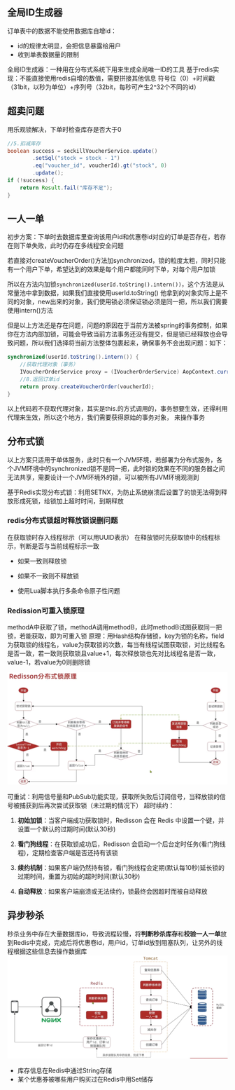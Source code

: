 ## 全局ID生成器
订单表中的数据不能使用数据库自增id：
- id的规律太明显，会把信息暴露给用户
- 收到单表数据量的限制

全局ID生成器：一种用在分布式系统下用来生成全局唯一ID的工具
基于redis实现：不能直接使用redis自增的数值，需要拼接其他信息
符号位（0）+时间戳（31bit，以秒为单位）+序列号（32bit，每秒可产生2^32个不同的id）

## 超卖问题
用乐观锁解决，下单时检查库存是否大于0
```java
//5.扣减库存  
boolean success = seckillVoucherService.update()  
        .setSql("stock = stock - 1")  
        .eq("voucher_id", voucherId).gt("stock", 0)  
        .update();  
if (!success) {  
    return Result.fail("库存不足");  
}
```

## 一人一单
初步方案：下单时去数据库里查询该用户id和优惠卷id对应的订单是否存在，若存在则下单失败，此时仍存在多线程安全问题

若直接对createVoucherOrder()方法加synchronized，锁的粒度太粗，同时只能有一个用户下单，希望达到的效果是每个用户都能同时下单，对每个用户加锁

所以在方法内加锁`synchronized(userId.toString().intern())`，这个方法是从常量池中拿到数据，如果我们直接使用userId.toString() 他拿到的对象实际上是不同的对象，new出来的对象，我们使用锁必须保证锁必须是同一把，所以我们需要使用intern()方法

但是以上方法还是存在问题，问题的原因在于当前方法被spring的事务控制，如果你在方法内部加锁，可能会导致当前方法事务还没有提交，但是锁已经释放也会导致问题，所以我们选择将当前方法整体包裹起来，确保事务不会出现问题：如下：

```java
synchronized(userId.toString().intern()) {  
    //获取代理对象（事务）  
    IVoucherOrderService proxy = (IVoucherOrderService) AopContext.currentProxy();  
    //8.返回订单id  
    return proxy.createVoucherOrder(voucherId);  
}
```
以上代码若不获取代理对象，其实是this.的方式调用的，事务想要生效，还得利用代理来生效，所以这个地方，我们需要获得原始的事务对象， 来操作事务

## 分布式锁
以上方案只适用于单体服务，此时只有一个JVM环境，若部署为分布式服务，各个JVM环境中的synchronized锁不是同一把，此时锁的效果在不同的服务器之间无法共享，需要设计一个JVM环境外的锁，可以被所有JVM环境观测到

基于Redis实现分布式锁：利用SETNX，为防止系统崩溃后设置了的锁无法得到释放形成死锁，给锁加上超时时间，到期释放

### redis分布式锁超时释放锁误删问题
在获取锁时存入线程标示（可以用UUID表示） 在释放锁时先获取锁中的线程标示，判断是否与当前线程标示一致

-   如果一致则释放锁
    
-   如果不一致则不释放锁

-   使用Lua脚本执行多条命令原子性问题

### Redission可重入锁原理
methodA中获取了锁，methodA调用methodB，此时methodB试图获取同一把锁，若能获取，即为可重入锁
原理：用Hash结构存储锁，key为锁的名称，field为获取锁的线程名，value为获取锁的次数，每当有线程试图获取锁，对比线程名是否一致，若一致则获取锁且value+1，每次释放锁也先对比线程名是否一致，value-1，若value为0则删除锁

![输入图片说明](/imgs/2025-04-06/XmHWWNF2QQLFnbMk.png)

可重试：利用信号量和PubSub功能实现，获取所失败后订阅信号，当释放锁的信号被捕获到后再次尝试获取锁（未过期的情况下）
超时续约：
1.  **初始加锁**：当客户端成功获取锁时，Redisson 会在 Redis 中设置一个键，并设置一个默认的过期时间(默认30秒)
    
2.  **看门狗线程**：在获取锁成功后，Redisson 会启动一个后台定时任务(看门狗线程)，定期检查客户端是否还持有该锁
    
3.  **续约机制**：如果客户端仍然持有锁，看门狗线程会定期(默认每10秒)延长锁的过期时间，重置为初始的超时时间(默认30秒)
    
4.  **自动释放**：如果客户端崩溃或无法续约，锁最终会因超时而被自动释放

## 异步秒杀
秒杀业务中存在大量数据库io，导致流程较慢，将**判断秒杀库存**和**校验一人一单**放到Redis中完成，完成后将优惠卷id，用户id，订单id放到阻塞队列，让另外的线程根据这些信息去操作数据库
![输入图片说明](/imgs/2025-04-07/rMCb6PF75pb41UN8.png)

- 库存信息在Redis中通过String存储
- 某个优惠券被哪些用户购买过在Redis中用Set储存



<!--stackedit_data:
eyJoaXN0b3J5IjpbMTg2OTE1NDgwOSwtMTUyNjQzNjgzLC00MT
AyNTgwMTEsNzgwMTQ5MzQ2LDEyODgwMDIyNDQsMTUxMzczMDQx
LDgwMTM4MTEsMTUxMTM4MTYyMiwtNDc0OTc0MjcsMTc4NDAyNT
gyMCwtMTY1MzAzNDQxXX0=
-->
